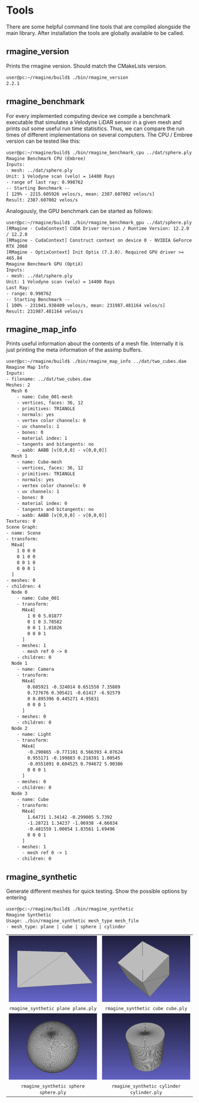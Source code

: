 # Tools

There are some helpful command line tools that are compiled alongside the main library. After installation the tools are globally available to be called.

## rmagine_version

Prints the rmagine version. Should match the CMakeLists version.

```console
user@pc:~/rmagine/build$ ./bin/rmagine_version
2.2.1
```

## rmagine_benchmark

For every implemented computing device we compile a benchmark executable that simulates a Velodyne LiDAR sensor in a given mesh and prints out some useful run time statisitics.
Thus, we can compare the run times of different implementations on several computers.
The CPU / Embree version can be tested like this:

```console
user@pc:~/rmagine/build$ ./bin/rmagine_benchmark_cpu ../dat/sphere.ply
Rmagine Benchmark CPU (Embree)
Inputs: 
- mesh: ../dat/sphere.ply
Unit: 1 Velodyne scan (velo) = 14400 Rays
- range of last ray: 0.998762
-- Starting Benchmark --
[ 129% - 2215.605926 velos/s, mean: 2387.607002 velos/s] 
Result: 2387.607002 velos/s
```

Analogously, the GPU benchmark can be started as follows:

```console
user@pc:~/rmagine/build$ ./bin/rmagine_benchmark_gpu ../dat/sphere.ply
[RMagine - CudaContext] CUDA Driver Version / Runtime Version: 12.2.0 / 12.2.0
[RMagine - CudaContext] Construct context on device 0 - NVIDIA GeForce RTX 2060 
[RMagine - OptixContext] Init Optix (7.3.0). Required GPU driver >= 465.84
Rmagine Benchmark GPU (OptiX)
Inputs: 
- mesh: ../dat/sphere.ply
Unit: 1 Velodyne scan (velo) = 14400 Rays
Last Ray:
- range: 0.998762
-- Starting Benchmark --
[ 100% - 231941.938409 velos/s, mean: 231987.481164 velos/s] 
Result: 231987.481164 velos/s
```

## rmagine_map_info

Prints useful information about the contents of a mesh file. Internally it is just printing the meta information of the assimp buffers.

```console
user@pc:~/rmagine/build$ ./bin/rmagine_map_info ../dat/two_cubes.dae
Rmagine Map Info
Inputs: 
- filename: ../dat/two_cubes.dae
Meshes: 2
  Mesh 0
    - name: Cube_001-mesh
    - vertices, faces: 36, 12
    - primitives: TRIANGLE
    - normals: yes
    - vertex color channels: 0
    - uv channels: 1
    - bones: 0
    - material index: 1
    - tangents and bitangents: no
    - aabb: AABB [v[0,0,0] - v[0,0,0]]
  Mesh 1
    - name: Cube-mesh
    - vertices, faces: 36, 12
    - primitives: TRIANGLE
    - normals: yes
    - vertex color channels: 0
    - uv channels: 1
    - bones: 0
    - material index: 0
    - tangents and bitangents: no
    - aabb: AABB [v[0,0,0] - v[0,0,0]]
Textures: 0
Scene Graph: 
- name: Scene
- transform: 
  M4x4[
    1 0 0 0
    0 1 0 0
    0 0 1 0
    0 0 0 1
  ]
- meshes: 0
- children: 4
  Node 0
    - name: Cube_001
    - transform: 
      M4x4[
        1 0 0 5.01877
        0 1 0 3.78582
        0 0 1 1.01026
        0 0 0 1
      ]
    - meshes: 1
      - mesh ref 0 -> 0
    - children: 0
  Node 1
    - name: Camera
    - transform: 
      M4x4[
        0.685921 -0.324014 0.651558 7.35889
        0.727676 0.305421 -0.61417 -6.92579
        0 0.895396 0.445271 4.95831
        0 0 0 1
      ]
    - meshes: 0
    - children: 0
  Node 2
    - name: Light
    - transform: 
      M4x4[
        -0.290865 -0.771101 0.566393 4.07624
        0.955171 -0.199883 0.218391 1.00545
        -0.0551891 0.604525 0.794672 5.90386
        0 0 0 1
      ]
    - meshes: 0
    - children: 0
  Node 3
    - name: Cube
    - transform: 
      M4x4[
        1.64731 1.34142 -0.299005 5.7392
        -1.28721 1.34237 -1.06938 -4.66034
        -0.481559 1.00054 1.83561 1.69496
        0 0 0 1
      ]
    - meshes: 1
      - mesh ref 0 -> 1
    - children: 0
```

## rmagine_synthetic

Generate different meshes for quick testing. Show the possible options by entering

```console
user@pc:~/rmagine/build$ ./bin/rmagine_synthetic
Rmagine Synthetic
Usage: ./bin/rmagine_synthetic mesh_type mesh_file
- mesh_type: plane | cube | sphere | cylinder 
```


| | |
|:----:|:----:|
|  ![plane](../resources/img/rmagine_synthetic_plane.png) | ![cube](../resources/img/rmagine_synthetic_cube.png)  |
| `rmagine_synthetic plane plane.ply` | `rmagine_synthetic cube cube.ply` |
|  ![sphere](../resources/img/rmagine_synthetic_sphere.png) | ![cylinder](../resources/img/rmagine_synthetic_cylinder.png)  |
| `rmagine_synthetic sphere sphere.ply` | `rmagine_synthetic cylinder cylinder.ply` |